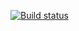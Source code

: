 [![Build status](https://ci.appveyor.com/api/projects/status/cwoj8qyc3h2yn53i?svg=true)](https://ci.appveyor.com/project/mishagukasyan/ahj-6-1)
